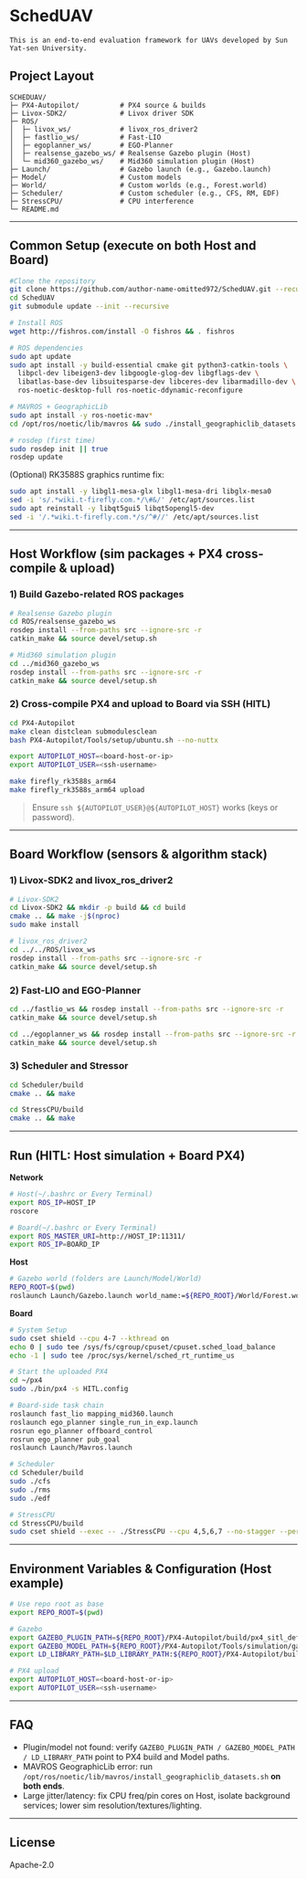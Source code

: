 # SchedUAV 
```text
This is an end-to-end evaluation framework for UAVs developed by Sun Yat-sen University.
```


## Project Layout

```text
SCHEDUAV/
├─ PX4-Autopilot/          # PX4 source & builds
├─ Livox-SDK2/             # Livox driver SDK
├─ ROS/
│  ├─ livox_ws/            # livox_ros_driver2
│  ├─ fastlio_ws/          # Fast-LIO
│  ├─ egoplanner_ws/       # EGO-Planner
│  ├─ realsense_gazebo_ws/ # Realsense Gazebo plugin (Host)
│  └─ mid360_gazebo_ws/    # Mid360 simulation plugin (Host)
├─ Launch/                 # Gazebo launch (e.g., Gazebo.launch)
├─ Model/                  # Custom models
├─ World/                  # Custom worlds (e.g., Forest.world)
├─ Scheduler/              # Custom scheduler (e.g., CFS, RM, EDF)
├─ StressCPU/              # CPU interference
└─ README.md
```

---

## Common Setup (execute on both Host and Board)


```bash
#Clone the repository
git clone https://github.com/author-name-omitted972/SchedUAV.git --recursive
cd SchedUAV
git submodule update --init --recursive

# Install ROS
wget http://fishros.com/install -O fishros && . fishros

# ROS dependencies
sudo apt update
sudo apt install -y build-essential cmake git python3-catkin-tools \
  libpcl-dev libeigen3-dev libgoogle-glog-dev libgflags-dev \
  libatlas-base-dev libsuitesparse-dev libceres-dev libarmadillo-dev \
  ros-noetic-desktop-full ros-noetic-ddynamic-reconfigure

# MAVROS + GeographicLib
sudo apt install -y ros-noetic-mav*
cd /opt/ros/noetic/lib/mavros && sudo ./install_geographiclib_datasets.sh

# rosdep (first time)
sudo rosdep init || true
rosdep update
```

(Optional) RK3588S graphics runtime fix:

```bash
sudo apt install -y libgl1-mesa-glx libgl1-mesa-dri libglx-mesa0
sed -i 's/.*wiki.t-firefly.com.*/\#&/' /etc/apt/sources.list
sudo apt reinstall -y libqt5gui5 libqt5opengl5-dev
sed -i '/.*wiki.t-firefly.com.*/s/^#//' /etc/apt/sources.list
```

---

## Host Workflow (sim packages + PX4 cross-compile & upload)



### 1) Build Gazebo-related ROS packages

```bash
# Realsense Gazebo plugin
cd ROS/realsense_gazebo_ws
rosdep install --from-paths src --ignore-src -r
catkin_make && source devel/setup.sh

# Mid360 simulation plugin
cd ../mid360_gazebo_ws
rosdep install --from-paths src --ignore-src -r
catkin_make && source devel/setup.sh
```

### 2) Cross-compile PX4 and upload to Board via SSH (HITL)

```bash
cd PX4-Autopilot
make clean distclean submodulesclean
bash PX4-Autopilot/Tools/setup/ubuntu.sh --no-nuttx

export AUTOPILOT_HOST=<board-host-or-ip>
export AUTOPILOT_USER=<ssh-username>

make firefly_rk3588s_arm64
make firefly_rk3588s_arm64 upload
```

> Ensure `ssh ${AUTOPILOT_USER}@${AUTOPILOT_HOST}` works (keys or password).

---

## Board Workflow (sensors & algorithm stack)

### 1) Livox-SDK2 and livox_ros_driver2

```bash
# Livox-SDK2
cd Livox-SDK2 && mkdir -p build && cd build
cmake .. && make -j$(nproc)
sudo make install

# livox_ros_driver2
cd ../../ROS/livox_ws
rosdep install --from-paths src --ignore-src -r
catkin_make && source devel/setup.sh
```

### 2) Fast-LIO and EGO-Planner

```bash
cd ../fastlio_ws && rosdep install --from-paths src --ignore-src -r
catkin_make && source devel/setup.sh

cd ../egoplanner_ws && rosdep install --from-paths src --ignore-src -r
catkin_make && source devel/setup.sh
```

### 3) Scheduler and Stressor

```bash
cd Scheduler/build
cmake .. && make

cd StressCPU/build
cmake .. && make
```

---

## Run (HITL: Host simulation + Board PX4)

**Network**

```bash
# Host(~/.bashrc or Every Terminal)
export ROS_IP=HOST_IP
roscore
```

```bash
# Board(~/.bashrc or Every Terminal)
export ROS_MASTER_URI=http://HOST_IP:11311/
export ROS_IP=BOARD_IP
```

**Host**

```bash
# Gazebo world (folders are Launch/Model/World)
REPO_ROOT=$(pwd)
roslaunch Launch/Gazebo.launch world_name:=${REPO_ROOT}/World/Forest.world
```

**Board**

```bash
# System Setup
sudo cset shield --cpu 4-7 --kthread on
echo 0 | sudo tee /sys/fs/cgroup/cpuset/cpuset.sched_load_balance
echo -1 | sudo tee /proc/sys/kernel/sched_rt_runtime_us

# Start the uploaded PX4
cd ~/px4
sudo ./bin/px4 -s HITL.config

# Board-side task chain
roslaunch fast_lio mapping_mid360.launch
roslaunch ego_planner single_run_in_exp.launch
rosrun ego_planner offboard_control
rosrun ego_planner pub_goal
roslaunch Launch/Mavros.launch

# Scheduler
cd Scheduler/build
sudo ./cfs
sudo ./rms
sudo ./edf

# StressCPU
cd StressCPU/build
sudo cset shield --exec -- ./StressCPU --cpu 4,5,6,7 --no-stagger --period 1 0.1 4
```

---

## Environment Variables & Configuration (Host example)

```bash
# Use repo root as base
export REPO_ROOT=$(pwd)

# Gazebo
export GAZEBO_PLUGIN_PATH=${REPO_ROOT}/PX4-Autopilot/build/px4_sitl_default/build_gazebo-classic
export GAZEBO_MODEL_PATH=${REPO_ROOT}/PX4-Autopilot/Tools/simulation/gazebo-classic/sitl_gazebo-classic/models:${REPO_ROOT}/Model
export LD_LIBRARY_PATH=$LD_LIBRARY_PATH:${REPO_ROOT}/PX4-Autopilot/build/px4_sitl_default/build_gazebo-classic

# PX4 upload
export AUTOPILOT_HOST=<board-host-or-ip>
export AUTOPILOT_USER=<ssh-username>
```

---

## FAQ

- Plugin/model not found: verify `GAZEBO_PLUGIN_PATH / GAZEBO_MODEL_PATH / LD_LIBRARY_PATH` point to PX4 build and Model paths.  
- MAVROS GeographicLib error: run `/opt/ros/noetic/lib/mavros/install_geographiclib_datasets.sh` **on both ends**.  
- Large jitter/latency: fix CPU freq/pin cores on Host, isolate background services; lower sim resolution/textures/lighting.

---

## License

Apache-2.0








